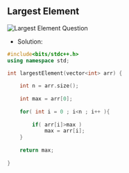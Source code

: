 
## Largest Element

<img src="" alt="Largest Element Question">

- Solution:
```cpp
#include<bits/stdc++.h>
using namespace std;

int largestElement(vector<int> arr) {
    
    int n = arr.size();
    
    int max = arr[0];
    
    for( int i = 0 ; i<n ; i++ ){
        
        if( arr[i]>max )
            max = arr[i];
    }
    
    return max;
     
}
```